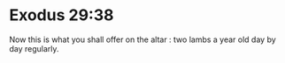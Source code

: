 # Exodus 29:38

Now this is what you shall offer on the altar : two lambs a year old day by day regularly.
